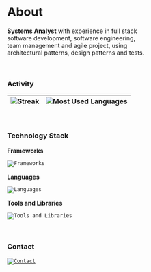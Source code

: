 # About

<p>
  <strong>Systems Analyst</strong> with experience in full stack <br/> software development, software engineering, <br/> team management and agile project, using <br/> architectural patterns, design patterns and tests.
</p>

<br/>

### Activity

| ![Streak](https://github-readme-streak-stats.herokuapp.com/?user=gsllucas&hide_border=true&theme=tokyonight) | ![Most Used Languages](https://github-readme-stats.vercel.app/api/top-langs/?username=gsllucas&layout=donut&hide_border=true&langs_count=5&&theme=tokyonight) |
| ------------------------------------------------------------------------------------------------------------ | ------------------------------------------------------------------------------------------------------------------------------------------------------------- |

<br/>

### Technology Stack

**Frameworks**

<code>![Frameworks](https://skillicons.dev/icons?i=angular,react,next,flutter,nodejs,expressjs,graphql&theme=dark)</code>

**Languages**

<code>![Languages](https://skillicons.dev/icons?i=typescript,javascript,dart,html,css,sass&theme=dark)</code>

**Tools and Libraries**

<code>![Tools and Libraries](https://skillicons.dev/icons?i=docker,postgresql,mongo,firebase,rabbitmq,redis,gitlab,github,linux&theme=dark)</code>

<br/>

### Contact

<code>[![Contact](https://skillicons.dev/icons?i=linkedin&theme=dark)](https://www.linkedin.com/in/gsllucas/)</code>
